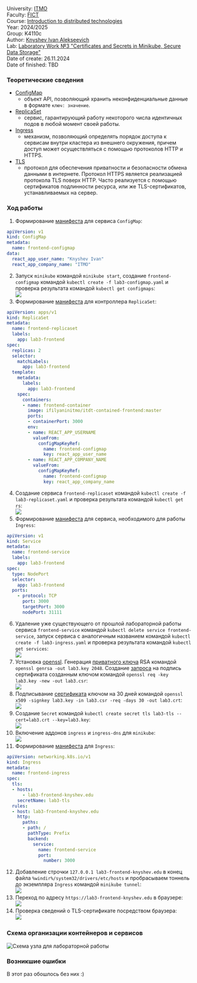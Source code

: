 University: [ITMO](https://itmo.ru/ru/)  
Faculty: [FICT](https://fict.itmo.ru)  
Course: [Introduction to distributed technologies](https://github.com/itmo-ict-faculty/introduction-to-distributed-technologies)  
Year: 2024/2025  
Group: K4110c  
Author: [Knyshev Ivan Alekseevich](https://github.com/lowskillniy)  
Lab: [Laboratory Work №3 "Certificates and Secrets in Minikube, Secure Data Storage"](https://itmo-ict-faculty.github.io/introduction-to-distributed-technologies/education/labs2023_2024/lab3/lab3/)  
Date of create: 26.11.2024  
Date of finished: TBD  
### Теоретические сведения  
- [ConfigMap](https://kubernetes.io/docs/concepts/configuration/configmap/)
  - объект API, позволяющий хранить неконфиденциальные данные в формате `ключ: значение`.
- [ReplicaSet](https://kubernetes.io/docs/concepts/workloads/controllers/replicaset/)
  - сервис, гарантирующий работу некоторого числа идентичных подов в любой момент своей работы.
- [Ingress](https://kubernetes.io/docs/concepts/services-networking/ingress/)
  - механизм, позволяющий определять порядок доступа к сервисам внутри кластера из внешнего окружения, причем доступ может осуществляться с помощью протоколов HTTP и HTTPS.
- [TLS](https://www.cloudflare.com/en-gb/learning/ssl/transport-layer-security-tls/)
  - протокол для обеспечения приватности и безопасности обмена данными в интернете. Протокол HTTPS является реализацией протокола TLS поверх HTTP. Часто реализуется с помощью сертификатов подлинности ресурса, или же TLS-сертификатов, устанавливаемых на сервер.
### Ход работы  
1. Формирование [манифеста](lab3-configmap.yaml) для сервиса `ConfigMap`:  
```yaml
apiVersion: v1
kind: ConfigMap
metadata:
  name: frontend-configmap
data:
  react_app_user_name: "Knyshev Ivan"
  react_app_company_name: "ITMO"
```  
2. Запуск `minikube` командой `minikube start`, создание `frontend-configmap` командой `kubectl create -f lab3-configmap.yaml` и проверка результата командой `kubectl get configmaps`:  
![](img/protocol/1-configmap-create-get.png)  
3. Формирование [манифеста](lab3-replicaset.yaml) для контроллера `ReplicaSet`:  
```yaml
apiVersion: apps/v1
kind: ReplicaSet
metadata:
  name: frontend-replicaset
  labels:
    app: lab3-frontend
spec:
  replicas: 2
  selector:
    matchLabels:
      app: lab3-frontend
  template:
    metadata:
      labels:
        app: lab3-frontend
    spec:
      containers:
      - name: frontend-container
        image: ifilyaninitmo/itdt-contained-frontend:master
        ports:
        - containerPort: 3000
        env:
        - name: REACT_APP_USERNAME
          valueFrom:
            configMapKeyRef:
              name: frontend-configmap
              key: react_app_user_name
        - name: REACT_APP_COMPANY_NAME
          valueFrom:
            configMapKeyRef:
              name: frontend-configmap
              key: react_app_company_name
```  
4. Создание сервиса `frontend-replicaset` командой `kubectl create -f lab3-replicaset.yaml` и проверка результата командой `kubectl get rs`:  
![](img/protocol/2-replicaset-create-get.png)  
5. Формирование [манифеста](lab3-ingress.yaml) для сервиса, необходимого для работы `Ingress`:  
```yaml
apiVersion: v1
kind: Service
metadata:
  name: frontend-service
  labels:
    app: lab3-frontend
spec:
  type: NodePort
  selector:
    app: lab3-frontend
  ports:
    - protocol: TCP
      port: 3000
      targetPort: 3000
      nodePort: 31111
```  
6. Удаление уже существующего от прошлой лабораторной работы сервиса `frontend-service` командой `kubectl delete service frontend-service`, запуск сервиса с аналогичным названием командой `kubectl create -f lab3-ingress.yaml` и проверка результата командой `kubectl get services`:  
![](img/protocol/3-ingress-create-get.png)  
7. Установка [openssl](https://slproweb.com/products/Win32OpenSSL.html). Генерация [приватного ключа](lab3.key) RSA командой `openssl genrsa -out lab3.key 2048`. Создание [запроса](lab3.csr) на подпись сертификата созданным ключом командой `openssl req -key lab3.key -new -out lab3.csr`:  
![](img/protocol/4-openssl-certificate-create.png)  
8. Подписывание [сертификата](lab3.crt) ключом на 30 дней командой `openssl x509 -signkey lab3.key -in lab3.csr -req -days 30 -out lab3.crt`:  
![](img/protocol/5-certificate-signup.png)  
9. Создание `Secret` командой `kubectl create secret tls lab3-tls --cert=lab3.crt --key=lab3.key`:  
![](img/protocol/6-secret-create.png)  
10. Включение аддонов `ingress` и `ingress-dns` для `minikube`:  
![](img/protocol/7-ingress-addons.png)  
11. Формирование [манифеста](lab3-frontend-ingress.yaml) для `Ingress`:  
```yaml
apiVersion: networking.k8s.io/v1
kind: Ingress
metadata:
  name: frontend-ingress
spec:
  tls:
  - hosts:
      - lab3-frontend-knyshev.edu
    secretName: lab3-tls
  rules:
  - host: lab3-frontend-knyshev.edu
    http:
      paths:
      - path: /
        pathType: Prefix
        backend:
          service:
            name: frontend-service
            port:
              number: 3000
```
12. Добавление строчки `127.0.0.1 lab3-frontend-knyshev.edu` в конец файла `%windir%/system32/drivers/etc/hosts` и пробрасываем тоннель до экземпляра `Ingress` командой `minikube tunnel`:  
![](img/protocol/8-ingress-create-get.png)  
13. Переход по адресу `https://lab3-frontend-knyshev.edu` в браузере:  
![](img/protocol/9-react-app.png)  
14. Проверка сведений о TLS-сертификате посредством браузера:  
![](img/protocol/10-cert-details.png)    
### Схема организации контейнеров и сервисов 
![Схема узла для лабораторной работы](img/lab3-scheme.drawio.png)  
### Возникшие ошибки
В этот раз обошлось без них \:)